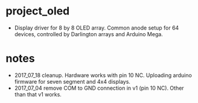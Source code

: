 # project_oled
- Display driver for 8 by 8 OLED array. Common anode setup for 64 devices, controlled by Darlington arrays and Arduino Mega.

# notes
- 2017_07_18 cleanup. Hardware works with pin 10 NC. Uploading arduino firmware for seven segment and 4x4 displays.
- 2017_07_04 remove COM to GND connection in v1 (pin 10 NC). Other than that v1 works.
